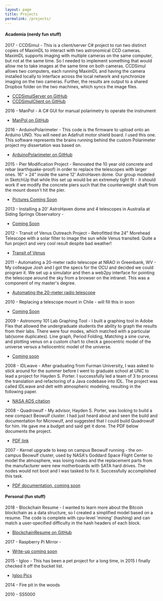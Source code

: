 ```yaml
---
layout: page
title: Projects
permalink: /projects/
---
```


<h4>Academia (nerdy fun stuff)</h4>
2017 - CCDSimul - This is a client/server C# project to run two distinct copies of MaximDL to interact with two astronomical CCD cameras. MaximDL supports imaging with multiple cameras on the same computer, but not at the same time. So I needed to implement something that would allow me to take images at the same time on both cameras.  CCDSimul allows two computers, each running MaximDL and having the camera installed locally to interface across the local network and synchronize imaging on the two cameras. Further, the results are output to a shared Dropbox folder on the two machines, which syncs the image files.

* [CCDSimulServer on GitHub](https://github.com/humanumbrella/CCDSimulServer)
* [CCDSimulClient on GitHub](https://github.com/humanumbrella/CCDSimulClient)

2016 - ManPol - A C# GUI for manual polarimetry to operate the instrument

* [ManPol on GitHub](https://github.com/humanumbrella/ManualPolarimetry)

2016 - ArduinoPolarimeter - This code is the firmware to upload onto an Arduino UNO. You will need an Adafruit motor shield board. I used this one. This software represents the brains running behind the custom Polarimeter project my dissertation was based on.

* [ArduinoPolarimeter on GitHub](https://github.com/humanumbrella/ArduinoPolarimeter)

2015 - Pier Modification Project - Renovated the 10 year old concrete and rebar (earthquake-proof) in order to replace the telescopes with larger ones. 16" > 24" inside the same 12' AstroHaven dome. Our group modeled in SketchUp that while this set up would be an extremely tight fit - it should work if we modify the concrete piers such that the counterweight shaft from the mount doesn't hit the pier.

* [Pictures Coming Soon](#)

2013 - Installing a 20' AstroHaven dome and 4 telescopes in Australia at Siding Springs Observatory -

* [Coming Soon](#)

2012 - Transit of Venus Outreach Project - Retrofitted the 24" Morehead Telescope with a solar filter to image the sun while Venus transited. Quite a fun project and very cool result despite bad weather!

* [Transit of Venus]({{site.root}}/proj/tov.html)

2011 - Automating a 20-meter radio telescope at NRAO in Greenbank, WV - My colleague Josh and I got the specs for the OCU and decided we could program it. We set up a simulator and then a web2py interface for pointing the telescope around the sky from a browser on the intranet. This was a component of my master's degree.

* [Automating the 20-meter radio telescope]({{site.root}}/proj/20m.html)

2010 - Replacing a telescope mount in Chile - will fill this in soon

* [Coming Soon](#)


2009 - Astronomy 101 Lab Graphing Tool - I built a graphing tool in Adobe Flex that allowed the undergraduate students the ability to graph the results from their labs. There were four modes, which matched with a particular lab(some duplicates). Line graph, Period Folding, Matching a sine curve, and plotting venus on a custom chart to check a geocentric model of the universe versus a heliocentric model of the universe.

* [Coming soon](#)

2008 - IDLwave - After graduating from Furman University, I was asked to stick around for the summer before I went to graduate school at UNC to lead a project for Hayden S. Porter. I successfully led a team of 3 to process the translation and refactoring of a Java codebase into IDL. The project was called IDLwave and delt with atmospheric modeling, resulting in the following paper.

* [NASA ADS citation](http://adsabs.harvard.edu/abs/2008AGUFMSA43A1562P)

2008 - Quadrowulf - My advisor, Hayden S. Porter, was looking to build a new compact Beowulf cluster. I had just heard about and seen the build and documentation for Microwulf, and suggested that I could build Quadrowulf for him. He gave me a budget and said get it done. The PDF below documents the project.

* [PDF link](Quadrowulf-Documentation.pdf)

2007 - Kernel upgrade to keep on campus Beowulf running - the on-campus Beowulf cluster, used by NASA's Goddard Space Flight Center to model the atmosphere, was losing nodes and the replacement parts from the manufacturer were new motherboards with SATA hard drives. The nodes would not boot and I was tasked to fix it. Successfully accomplished this task.

* [PDF documentation, coming soon](#)

<h4>Personal (fun stuff)</h4>
2018 - Blockchain Resume - I wanted to learn more about the Bitcoin blockchain as a data structure, so I created a simplified model based on a resume. The code is complete with cpu-level 'mining' (hashing) and can match a user-specified difficulty in the hash headers of each block.

* [BlockchainResume on GitHub](https://github.com/humanumbrella/blockchain_resume)

2017 - Raspberry Pi Mirror -

* [Write-up coming soon](#)

2015 - Igloo - This has been a pet project for a long time, in 2015 I finally checked it off the bucket list.

* [Igloo Pics]({{site.root}}/proj/igloo.html)

2014 - Fire pit in the woods

2010 - SS5000
